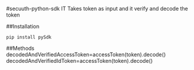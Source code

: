 
#secuuth-python-sdk
IT Takes token as input and it verify and decode the token

##Installation

```pip install pySdk```

##Methods
decodedAndVerifiedAccessToken=accessToken(token).decode()
decodedAndVerifiedIdToken=accessToken(token).decode()